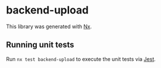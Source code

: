 # backend-upload

This library was generated with [Nx](https://nx.dev).

## Running unit tests

Run `nx test backend-upload` to execute the unit tests via [Jest](https://jestjs.io).
